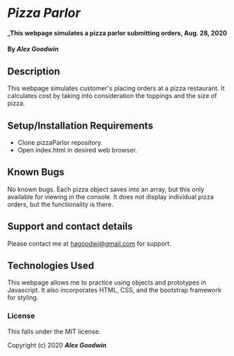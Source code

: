 # _Pizza Parlor_

#### _This webpage simulates a pizza parlor submitting orders, Aug. 28, 2020

#### By _**Alex Goodwin**_

## Description

This webpage simulates customer's placing orders at a pizza restaurant. It calculates cost by taking into consideration the toppings and the size of pizza. 

## Setup/Installation Requirements

* Clone pizzaParlor repository.
* Open index.html in desired web browser.

## Known Bugs
No known bugs. Each pizza object saves into an array, but this only available for viewing in the console. It does not display individual pizza orders, but the functionality is there. 

## Support and contact details

Please contact me at hagoodwi@gmail.com for support. 

## Technologies Used

This webpage allows me to practice using objects and prototypes in Javascript. It also incorporates HTML, CSS, and the bootstrap framework for styling. 

### License

This falls under the MIT license. 

Copyright (c) 2020 **_Alex Goodwin_**